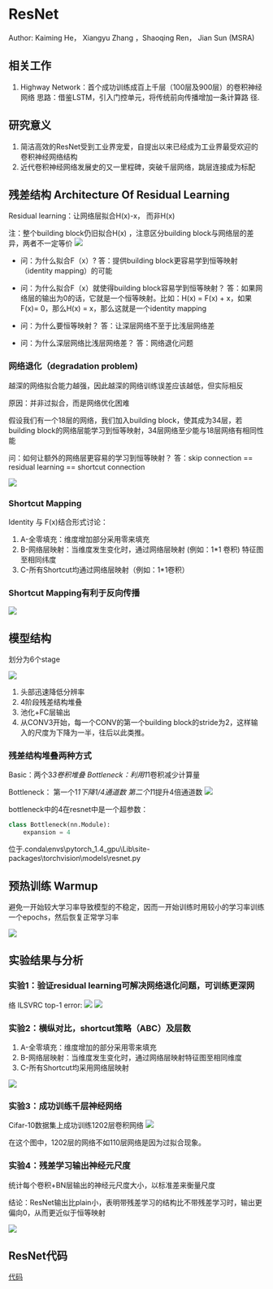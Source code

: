 # ResNet
Author: Kaiming He， Xiangyu Zhang ，Shaoqing Ren， Jian Sun (MSRA)



## 相关工作

1. Highway Network：首个成功训练成百上千层（100层及900层）的卷积神经网络 思路：借鉴LSTM，引入门控单元，将传统前向传播增加一条计算路
径.


## 研究意义

1. 简洁高效的ResNet受到工业界宠爱，自提出以来已经成为工业界最受欢迎的卷积神经网络结构
2. 近代卷积神经网络发展史的又一里程碑，突破千层网络，跳层连接成为标配



## 残差结构 Architecture Of Residual Learning

Residual learning：让网络层拟合H(x)-x， 而非H(x)

注：整个building block仍旧拟合H(x) ，注意区分building block与网络层的差异，两者不一定等价
<img src="https://github.com/xiaoxingchen505/SOA_Deep_Learning/blob/main/images/res1.png">



* 问：为什么拟合F（x）?
  答：提供building block更容易学到恒等映射（identity mapping）的可能

* 问：为什么拟合F（x）就使得building block容易学到恒等映射？
  答：如果网络层的输出为0的话，它就是一个恒等映射。比如：H(x) = F(x) + x，如果F(x)= 0，那么H(x) = x，那么这就是一个identity mapping

* 问：为什么要恒等映射？
  答：让深层网络不至于比浅层网络差

* 问：为什么深层网络比浅层网络差？
  答：网络退化问题

### 网络退化（degradation problem)
越深的网络拟合能力越强，因此越深的网络训练误差应该越低，但实际相反

原因：并非过拟合，而是网络优化困难

假设我们有一个18层的网络，我们加入building block，使其成为34层，若building block的网络层能学习到恒等映射，34层网络至少能与18层网络有相同性能

问：如何让额外的网络层更容易的学习到恒等映射？
答：skip connection == residual learning == shortcut connection

<img src="https://github.com/xiaoxingchen505/SOA_Deep_Learning/blob/main/images/res2.png">


### Shortcut Mapping

Identity 与 F(x)结合形式讨论：

1. A-全零填充：维度增加部分采用零来填充
2. B-网络层映射：当维度发生变化时，通过网络层映射 (例如：1*1 卷积) 特征图至相同纬度
3. C-所有Shortcut均通过网络层映射（例如：1*1卷积）

### Shortcut Mapping有利于反向传播
<img src="https://github.com/xiaoxingchen505/SOA_Deep_Learning/blob/main/images/res3.png">


## 模型结构

划分为6个stage

<img src="https://github.com/xiaoxingchen505/SOA_Deep_Learning/blob/main/images/res4.png">

1. 头部迅速降低分辨率
2. 4阶段残差结构堆叠
3. 池化+FC层输出
4. 从CONV3开始，每一个CONV的第一个building block的stride为2，这样输入的尺度为下降为一半，往后以此类推。


### 残差结构堆叠两种方式

Basic：两个3*3卷积堆叠
Bottleneck：利用1*1卷积减少计算量

Bottleneck：
第一个1*1下降1/4通道数
第二个1*1提升4倍通道数
<img src="https://github.com/xiaoxingchen505/SOA_Deep_Learning/blob/main/images/res5.png">

bottleneck中的4在resnet中是一个超参数：
```python
class Bottleneck(nn.Module):
    expansion = 4
```
位于.conda\envs\pytorch_1.4_gpu\Lib\site-packages\torchvision\models\resnet.py

## 预热训练 Warmup
避免一开始较大学习率导致模型的不稳定，因而一开始训练时用较小的学习率训练一个epochs，然后恢复正常学习率

<img src="https://github.com/xiaoxingchen505/SOA_Deep_Learning/blob/main/images/res6.png">

## 实验结果与分析

### 实验1：验证residual learning可解决网络退化问题，可训练更深网
络
ILSVRC top-1 error:
<img src="https://github.com/xiaoxingchen505/SOA_Deep_Learning/blob/main/images/res8.png">
<img src="https://github.com/xiaoxingchen505/SOA_Deep_Learning/blob/main/images/res7.png">

### 实验2：横纵对比，shortcut策略（ABC）及层数

1. A-全零填充：维度增加的部分采用零来填充
2. B-网络层映射：当维度发生变化时，通过网络层映射特征图至相同维度
3. C-所有Shortcut均采用网络层映射

<img src="https://github.com/xiaoxingchen505/SOA_Deep_Learning/blob/main/images/res9.png">



### 实验3：成功训练千层神经网络

Cifar-10数据集上成功训练1202层卷积网络
<img src="https://github.com/xiaoxingchen505/SOA_Deep_Learning/blob/main/images/res10.png">

在这个图中，1202层的网络不如110层网络是因为过拟合现象。

### 实验4：残差学习输出神经元尺度

统计每个卷积+BN层输出的神经元尺度大小，以标准差来衡量尺度

结论：ResNet输出比plain小，表明带残差学习的结构比不带残差学习时，输出更偏向0，从而更近似于恒等映射

<img src="https://github.com/xiaoxingchen505/SOA_Deep_Learning/blob/main/images/res11.png">

## ResNet代码


[代码](code/VGG-代码/B_VGG)